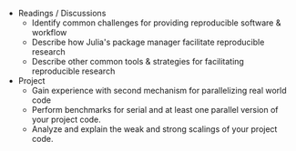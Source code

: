 - Readings / Discussions
   - Identify common challenges for providing reproducible software & workflow
   - Describe how Julia's package manager facilitate reproducible research
   - Describe other common tools & strategies for facilitating reproducible research
- Project
   - Gain experience with second mechanism for parallelizing real world code
   - Perform benchmarks for serial and at least one parallel version of your project code.  
   - Analyze and explain the weak and strong scalings of your project code.  
